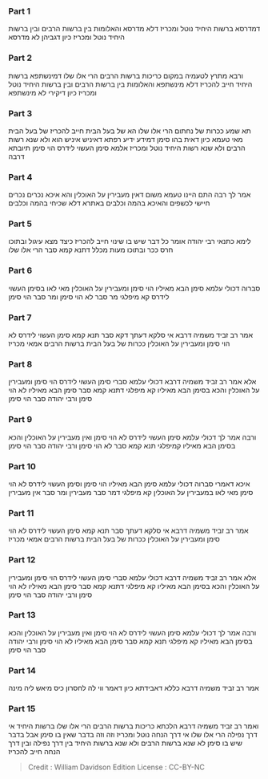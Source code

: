 
### Part 1
דמדרסא ברשות היחיד נוטל ומכריז דלא מדרסא והאלומות בין ברשות הרבים ובין ברשות היחיד נוטל ומכריז כיון דגביהן לא מדרסא

### Part 2
ורבא מתרץ לטעמיה במקום כריכות ברשות הרבים הרי אלו שלו דמינשתפא ברשות היחיד חייב להכריז דלא מינשתפא והאלומות בין ברשות הרבים ובין ברשות היחיד נוטל ומכריז כיון דיקירי לא מינשתפא

### Part 3
תא שמע ככרות של נחתום הרי אלו שלו הא של בעל הבית חייב להכריז של בעל הבית מאי טעמא כיון דאית בהו סימן דמידע ידיע רפתא דאיניש איניש הוא ולא שנא רשות הרבים ולא שנא רשות היחיד נוטל ומכריז אלמא סימן העשוי לידרס הוי סימן תיובתא דרבה

### Part 4
אמר לך רבה התם היינו טעמא משום דאין מעבירין על האוכלין והא איכא נכרים נכרים חיישי לכשפים והאיכא בהמה וכלבים באתרא דלא שכיחי בהמה וכלבים

### Part 5
לימא כתנאי רבי יהודה אומר כל דבר שיש בו שינוי חייב להכריז כיצד מצא עיגול ובתוכו חרס ככר ובתוכו מעות מכלל דתנא קמא סבר הרי אלו שלו

### Part 6
סברוה דכולי עלמא סימן הבא מאיליו הוי סימן ומעבירין על האוכלין מאי לאו בסימן העשוי לידרס קא מיפלגי מר סבר לא הוי סימן ומר סבר הוי סימן

### Part 7
אמר רב זביד משמיה דרבא אי סלקא דעתך דקא סבר תנא קמא סימן העשוי לידרס לא הוי סימן ומעבירין על האוכלין ככרות של בעל הבית ברשות הרבים אמאי מכריז

### Part 8
אלא אמר רב זביד משמיה דרבא דכולי עלמא סברי סימן העשוי לידרס הוי סימן ומעבירין על האוכלין והכא בסימן הבא מאיליו קא מיפלגי דתנא קמא סבר סימן הבא מאיליו לא הוי סימן ורבי יהודה סבר הוי סימן

### Part 9
ורבה אמר לך דכולי עלמא סימן העשוי לידרס לא הוי סימן ואין מעבירין על האוכלין והכא בסימן הבא מאיליו קמיפלגי תנא קמא סבר לא הוי סימן ורבי יהודה סבר הוי סימן

### Part 10
איכא דאמרי סברוה דכולי עלמא סימן הבא מאיליו הוי סימן וסימן העשוי לידרס לא הוי סימן מאי לאו במעבירין על האוכלין קא מיפלגי דמר סבר מעבירין ומר סבר אין מעבירין

### Part 11
אמר רב זביד משמיה דרבא אי סלקא דעתך סבר תנא קמא סימן העשוי לידרס לא הוי סימן ומעבירין על האוכלין ככרות של בעל הבית ברשות הרבים אמאי מכריז

### Part 12
אלא אמר רב זביד משמיה דרבא דכולי עלמא סברי סימן העשוי לידרס הוי סימן ומעבירין על האוכלין והכא בסימן הבא מאיליו קא מיפלגי דתנא קמא סבר סימן הבא מאיליו לא הוי סימן ורבי יהודה סבר הוי סימן

### Part 13
ורבה אמר לך דכולי עלמא סימן העשוי לידרס לא הוי סימן ואין מעבירין על האוכלין והכא בסימן הבא מאיליו קא מיפלגי תנא קמא סבר סימן הבא מאיליו לא הוי סימן ורבי יהודה סבר הוי סימן

### Part 14
אמר רב זביד משמיה דרבא כללא דאבידתא כיון דאמר ווי לה לחסרון כיס מיאש ליה מינה

### Part 15
ואמר רב זביד משמיה דרבא הלכתא כריכות ברשות הרבים הרי אלו שלו ברשות היחיד אי דרך נפילה הרי אלו שלו אי דרך הנחה נוטל ומכריז וזה וזה בדבר שאין בו סימן אבל בדבר שיש בו סימן לא שנא ברשות הרבים ולא שנא ברשות היחיד בין דרך נפילה ובין דרך הנחה חייב להכריז

>Credit : William Davidson Edition
>License : CC-BY-NC